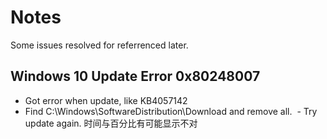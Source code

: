 # Notes
Some issues resolved for referrenced later.

## Windows 10 Update Error 0x80248007
  - Got error when update, like KB4057142
  - Find C:\Windows\SoftwareDistribution\Download and remove all.
  - Try update again. 时间与百分比有可能显示不对
